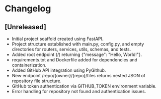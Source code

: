 # Changelog

## [Unreleased]
- Initial project scaffold created using FastAPI.
- Project structure established with main.py, config.py, and empty directories for routers, services, utils, schemas, and tests.
- Added root endpoint (/) returning {"message": "Hello, World!"}.
- requirements.txt and Dockerfile added for dependencies and containerization.
- Added GitHub API integration using PyGithub.
- New endpoint /repo/{owner}/{repo}/files returns nested JSON of repository file structure.
- GitHub token authentication via GITHUB_TOKEN environment variable.
- Error handling for repository not found and authentication issues. 
